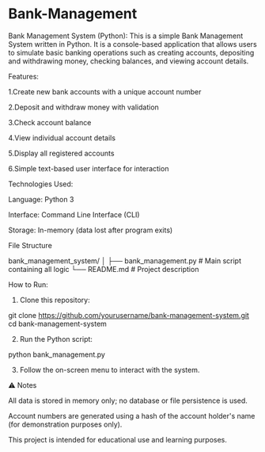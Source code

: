 # Bank-Management

Bank Management System (Python):
     This is a simple Bank Management System written in Python. It is a console-based application that allows users to simulate basic banking operations such as creating accounts, depositing and withdrawing money, checking balances, and viewing account details.

Features:

  1.Create new bank accounts with a unique account number

  2.Deposit and withdraw money with validation

  3.Check account balance

  4.View individual account details

  5.Display all registered accounts

  6.Simple text-based user interface for interaction


Technologies Used:

  Language: Python 3

  Interface: Command Line Interface (CLI)

  Storage: In-memory (data lost after program exits)


File Structure

bank_management_system/
│
├── bank_management.py   # Main script containing all logic
└── README.md            # Project description

How to Run:

1. Clone this repository:

git clone https://github.com/yourusername/bank-management-system.git
cd bank-management-system


2. Run the Python script:

python bank_management.py


3. Follow the on-screen menu to interact with the system.


⚠️ Notes

All data is stored in memory only; no database or file persistence is used.

Account numbers are generated using a hash of the account holder's name (for demonstration purposes only).

This project is intended for educational use and learning purposes.
